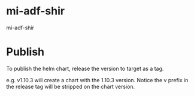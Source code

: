 # mi-adf-shir
mi-adf-shir

# Publish

To publish the helm chart, release the version to target as a tag.

e.g. v1.10.3 will create a chart with the 1.10.3 version. Notice the v prefix in the release tag will be stripped on the chart version.
